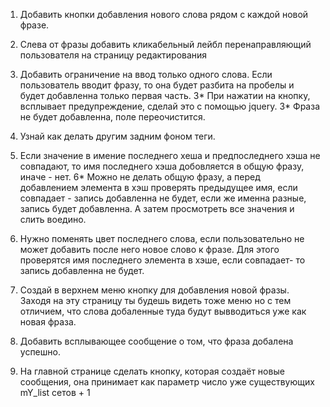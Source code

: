 1. Добавить кнопки добавления нового слова рядом с каждой новой фразе.
2. Слева от фразы добавить кликабельный лейбл перенаправляющий пользователя на страницу редактирования
3. Добавить ограничение на ввод только одного слова. Если пользователь вводит фразу, то она будет разбита на пробелы 
и будет добавленна только первая часть.
3* При нажатии на кнопку, всплывает предупреждение, сделай это с помощью jquery.
3* Фраза не будет добавленна, поле переочистится.

5. Узнай как делать другим задним фоном теги.
6. Если значение в имение последнего хеша и предпоследнего хэша не совпадают, то имя последнего хэша добовляется в общую фразу,
иначе - нет.
6* Можно не делать общую фразу, а перед добавлением элемента в хэш проверять предыдущее имя, если совпадает - запись добавленна
не будет, если же именна разные, запись будет добавленна. А затем просмотреть все значения и слить воедино.

7. Нужно поменять цвет последнего слова, если пользовательно не может добавить после него новое слово к фразе.
Для этого проверятся имя последнего элемента в хэше, если совпадает- то запись добавленна не будет. 

8. Cоздай в верхнем меню кнопку для добавления новой фразы. Заходя на эту страницу ты будешь видеть тоже меню
но с тем отличием, что слова добаленные туда будут вывводиться уже как новая фраза.

9. Добавить всплывающее сообщение о том, что фраза добалена успешно. 

10. На главной странице сделать кнопку, которая создаёт новые сообщения, она принимает как параметр число уже существующих 
mY_list сетов + 1
